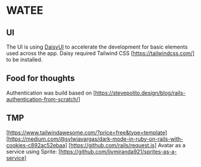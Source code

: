 # WATEE

## UI
The UI is using [DaisyUI](https://daisyui.com/) to accelerate the development for basic elements used across the app. Daisy required Tailwind CSS [https://tailwindcss.com/] to be installed.

## Food for thoughts

Authentication was build based on [https://stevepolito.design/blog/rails-authentication-from-scratch/]

## TMP
[https://www.tailwindawesome.com/?price=free&type=template]
[https://medium.com/@sylwiavargas/dark-mode-in-ruby-on-rails-with-cookies-c892ac52ebaa]
[https://github.com/rails/request.js]
Avatar as a service using Sprite: [https://github.com/ljvmiranda921/sprites-as-a-service]

